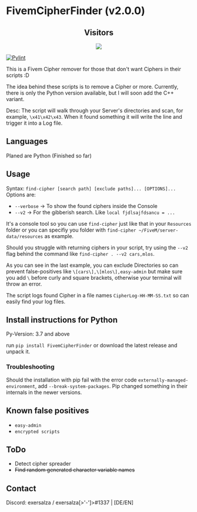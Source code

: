 # FivemCipherFinder (v2.0.0)
<div align="center">
  <h2> Visitors </h2>
<img src="https://profile-counter.glitch.me/FivemCipherFinder/count.svg" />
</div>

[![Pylint](https://github.com/exersalza/FivemCipherFinder/actions/workflows/pylint.yml/badge.svg)](https://github.com/exersalza/FivemCipherFinder/actions/workflows/pylint.yml)

This is a Fivem Cipher remover for those that don't want Ciphers in their scripts :D

The idea behind these scripts is to remove a Cipher or more. Currently, there is only the Python version available, but I will soon add the C++ variant.

Desc:
The script will walk through your Server's directories and scan, for example, `\x41\x42\x43`. When it found something it will write the line and trigger it into a Log file.

## Languages 
Planed are Python (Finished so far)

## Usage

Syntax: `find-cipher [search path] [exclude paths]... [OPTIONS]...`
Options are:
- `--verbose` -> To show the found ciphers inside the Console
- `--v2` -> For the gibberish search. Like `local fjdlsajfdsancu = ...`

It's a console tool so you can use `find-cipher` just like that in your `Resources` folder or you can specifiy you folder with `find-cipher ~/FiveM/server-data/resources` as example.

Should you struggle with returning ciphers in your script, try using the
`--v2` flag behind the command like `find-cipher . --v2 cars,mlos`.

As you can see in the last example, you can exclude Directories so can prevent false-positives like `\[cars\],\[mlos\],easy-admin` but make sure you add `\` before curly and square brackets, otherwise your terminal will throw an error.

The script logs found Cipher in a file names `CipherLog-HH-MM-SS.txt` so can easily find your log files.

## Install instructions for Python
Py-Version: 3.7 and above

run `pip install FivemCipherFinder` or download the latest release and unpack it.

### Troubleshooting

Should the installation with pip fail with the error code `externally-managed-environment`, add `--break-system-packages`. Pip changed something in their internals in the newer versions.

## Known false positives
- `easy-admin`
- `encrypted scripts`

## ToDo
- Detect cipher spreader
- ~~Find random generated character variable names~~

## Contact
Discord: exersalza / exersalza[>'-']>#1337 | [DE/EN]

